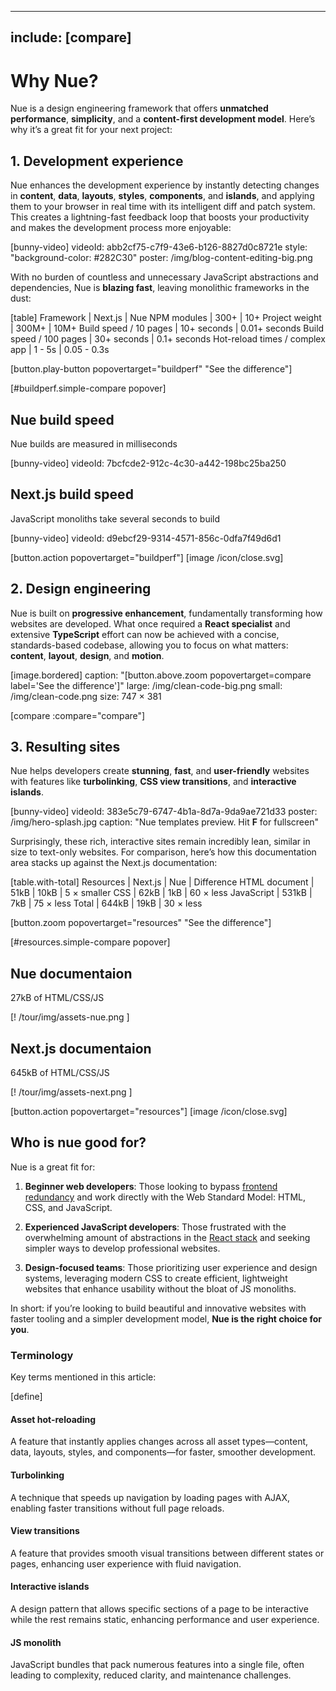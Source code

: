 
---
include: [compare]
---


# Why Nue?
Nue is a design engineering framework that offers **unmatched performance**, **simplicity**, and a **content-first development model**. Here’s why it’s a great fit for your next project:


## 1. Development experience
Nue enhances the development experience by instantly detecting changes in **content**, **data**, **layouts**, **styles**, **components**, and **islands**, and applying them to your browser in real time with its intelligent diff and patch system. This creates a lightning-fast feedback loop that boosts your productivity and makes the development process more enjoyable:

[bunny-video]
  videoId: abb2cf75-c7f9-43e6-b126-8827d0c8721e
  style: "background-color: #282C30"
  poster: /img/blog-content-editing-big.png


With no burden of countless and unnecessary JavaScript abstractions and dependencies, Nue is **blazing fast**, leaving monolithic frameworks in the dust:

[table]
  Framework                         |  Next.js       |  Nue
  NPM modules                       |  300+          |  10+
  Project weight                    |  300M+         |  10M+
  Build speed / 10 pages            |  10+ seconds   |  0.01+ seconds
  Build speed / 100 pages           |  30+ seconds   |  0.1+ seconds
  Hot-reload times / complex app    |  1 - 5s        |  0.05 - 0.3s

[button.play-button popovertarget="buildperf" "See the difference"]

[#buildperf.simple-compare popover]

  ## Nue build speed
  Nue builds are measured in milliseconds

  [bunny-video]
    videoId: 7bcfcde2-912c-4c30-a442-198bc25ba250

  ## Next.js build speed
  JavaScript monoliths take several seconds to build

  [bunny-video]
    videoId: d9ebcf29-9314-4571-856c-0dfa7f49d6d1

  [button.action popovertarget="buildperf"]
    [image /icon/close.svg]



## 2. Design engineering
Nue is built on **progressive enhancement**, fundamentally transforming how websites are developed. What once required a **React specialist** and extensive **TypeScript** effort can now be achieved with a concise, standards-based codebase, allowing you to focus on what matters: **content**, **layout**, **design**, and **motion**.


[image.bordered]
  caption: "[button.above.zoom popovertarget=compare label='See the difference']"
  large: /img/clean-code-big.png
  small: /img/clean-code.png
  size: 747 × 381

[compare :compare="compare"]


## 3. Resulting sites
Nue helps developers create **stunning**, **fast**, and **user-friendly** websites with features like **turbolinking**, **CSS view transitions**, and **interactive islands**.

[bunny-video]
  videoId: 383e5c79-6747-4b1a-8d7a-9da9ae721d33
  poster: /img/hero-splash.jpg
  caption: "Nue templates preview. Hit **F** for fullscreen"

Surprisingly, these rich, interactive sites remain incredibly lean, similar in size to text-only websites. For comparison, here’s how this documentation area stacks up against the Next.js documentation:

[table.with-total]
  Resources         | Next.js   | Nue      | Difference
  HTML document     | 51kB      | 10kB     | 5 × smaller
  CSS               | 62kB      | 1kB      | 60 × less
  JavaScript        | 531kB     | 7kB      | 75 × less
  Total             | 644kB     | 19kB     | 30 × less

[button.zoom popovertarget="resources" "See the difference"]

[#resources.simple-compare popover]

  ## Nue documentaion
  27kB of HTML/CSS/JS

  [! /tour/img/assets-nue.png ]

  ## Next.js documentaion
  645kB of HTML/CSS/JS

  [! /tour/img/assets-next.png ]

  [button.action popovertarget="resources"]
    [image /icon/close.svg]


## Who is nue good for?
Nue is a great fit for:

1. **Beginner web developers**: Those looking to bypass [frontend redundancy](//roadmap.sh/frontend) and work directly with the Web Standard Model: HTML, CSS, and JavaScript.

2. **Experienced JavaScript developers**: Those frustrated with the overwhelming amount of abstractions in the [React stack](//roadmap.sh/react) and seeking simpler ways to develop professional websites.

3. **Design-focused teams**: Those prioritizing user experience and design systems, leveraging modern CSS to create efficient, lightweight websites that enhance usability without the bloat of JS monoliths.

In short: if you’re looking to build beautiful and innovative websites with faster tooling and a simpler development model, **Nue is the right choice for you**.


### Terminology
Key terms mentioned in this article:

[define]
  #### Asset hot-reloading
  A feature that instantly applies changes across all asset types—content, data, layouts, styles, and components—for faster, smoother development.

  #### Turbolinking
  A technique that speeds up navigation by loading pages with AJAX, enabling faster transitions without full page reloads.

  #### View transitions
  A feature that provides smooth visual transitions between different states or pages, enhancing user experience with fluid navigation.

  #### Interactive islands
  A design pattern that allows specific sections of a page to be interactive while the rest remains static, enhancing performance and user experience.

  #### JS monolith
  JavaScript bundles that pack numerous features into a single file, often leading to complexity, reduced clarity, and maintenance challenges.

